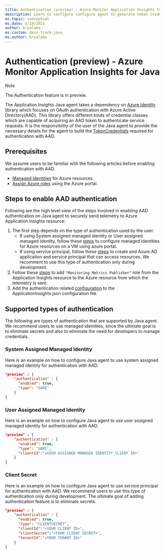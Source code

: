 ```yaml
---
title: Authentication (preview) - Azure Monitor Application Insights for Java
description: Learn to configure configure agent to generate token credentials that are required for AAD authentication.
ms.topic: conceptual
ms.date: 5/19/2021
author: kryalama
ms.custom: devx-track-java
ms.author: kryalama
---
```


# Authentication (preview) - Azure Monitor Application Insights for Java

> [!NOTE]
> The Authentication feature is in preview.

The Application Insights Java agent takes a dependency on [Azure Identity](/java/api/overview/azure/identity-readme?view=azure-java-stable) library which focuses on OAuth authentication with Azure Active Directory(AAD). This library offers different kinds of credential classes which are capable of acquiring an AAD token to authenticate service requests. It is the responsibility of the user of the Java agent to provide the necessary details for the agent to build the [TokenCredentials](https://go.microsoft.com/fwlink/?linkid=2163810) required for authentication with AAD.

## Prerequisites

We assume users to be familiar with the following articles before enabling authentication with AAD.
- [Managed Identities](/azure/active-directory/managed-identities-azure-resources/overview) for Azure resources.
- [Assign Azure roles](/azure/role-based-access-control/role-assignments-portal?tabs=current) using the Azure portal.

## Steps to enable AAD authentication

Following are the high level view of the steps involved in enabling AAD authentication on Java agent to securely send telemetry to Azure Application Insights resource:

1. The first step depends on the type of authentication used by the user. 
    -   If using System assigned managed identity or User assigned managed identity, follow these [steps](/azure/active-directory/managed-identities-azure-resources/qs-configure-portal-windows-vm) to configure managed identities for Azure resources on a VM using azure portal. 
    -   If using service principal, follow these [steps](/azure/active-directory/develop/howto-create-service-principal-portal) to create and Azure AD application and service principal that can access resources. We recomment to use this type of authentication only during development.
2. Follow these [steps](/azure/role-based-access-control/role-assignments-portal?tabs=current) to add `"Monitoring Metrics Publisher"` role from the Application Insights resource to the Azure resource from which the telemetry is sent.
3. Add the authentication related [configuration](#supported-types-of-authentication) to the ApplicationInsights.json configuration file.

## Supported types of authentication

The following are types of authentication that are supported by Java agent. We recommend users to use managed identities, since the ultimate goal is to eliminate secrets and also to eliminate the need for developers to manage credentials.

### System Assigned Managed Identity

Here is an example on how to configure Java agent to use system assigned managed identity for authentication with AAD.

```json
"preview" : {
    "authentication" : {
      "enabled": true,
      "type": "SAMI"
    }
}
```

### User Assigned Managed Identity

Here is an example on how to configure Java agent to use user assigned managed identity for authentication with AAD.

```json
"preview" : {
    "authentication" : {
      "enabled": true,
      "type": "UAMI",
      "clientId":"<USER ASSIGNED MANAGED IDENTITY CLIENT ID>"
    }
}
```

### Client Secret

Here is an example on how to configure Java agent to use service principal for authentication with AAD. We recommend users to use this type of authentication only during development. The ultimate goal of adding authentication feature is to eliminate secrets.

```json
"preview" : {
    "authentication" : {
      "enabled": true,
      "type": "CLIENTSECRET",
      "clientId":"<YOUR CLIENT ID>",
      "clientSecret":"<YOUR CLIENT SECRET>",
      "tenantId":"<YOUR TENANT ID>"
    }
}
```